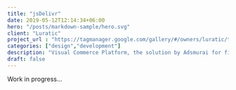 ```yaml
---
title: "jsDelivr"
date: 2019-05-12T12:14:34+06:00
hero: "/posts/markdown-sample/hero.svg"
client: "Luratic"
project_url : "https://tagmanager.google.com/gallery/#/owners/luratic/templates/jsDelivr"
categories: ["design","development"]
description: "Visual Commerce Platform, the solution by Adsmurai for filtering “User-generated content"
draft: false
---
```


Work in progress...